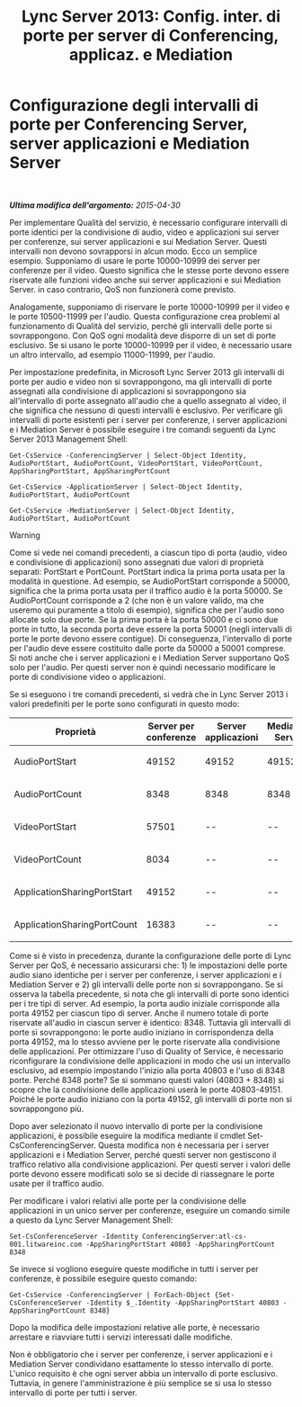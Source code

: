 ﻿---
title: "Lync Server 2013: Config. inter. di porte per server di Conferencing, applicaz. e Mediation"
TOCTitle: "Lync Server 2013: Config. inter. di porte per server di Conferencing, applicaz. e Mediation"
ms:assetid: 4d6eaa5d-0127-453f-be6a-e55384772d83
ms:mtpsurl: https://technet.microsoft.com/it-it/library/JJ204872(v=OCS.15)
ms:contentKeyID: 49300486
ms.date: 08/24/2015
mtps_version: v=OCS.15
ms.translationtype: HT
---

# Configurazione degli intervalli di porte per Conferencing Server, server applicazioni e Mediation Server

 

_**Ultima modifica dell'argomento:** 2015-04-30_

Per implementare Qualità del servizio, è necessario configurare intervalli di porte identici per la condivisione di audio, video e applicazioni sui server per conferenze, sui server applicazioni e sui Mediation Server. Questi intervalli non devono sovrapporsi in alcun modo. Ecco un semplice esempio. Supponiamo di usare le porte 10000-10999 dei server per conferenze per il video. Questo significa che le stesse porte devono essere riservate alle funzioni video anche sui server applicazioni e sui Mediation Server. in caso contrario, QoS non funzionerà come previsto.

Analogamente, supponiamo di riservare le porte 10000-10999 per il video e le porte 10500-11999 per l'audio. Questa configurazione crea problemi al funzionamento di Qualità del servizio, perché gli intervalli delle porte si sovrappongono. Con QoS ogni modalità deve disporre di un set di porte esclusivo. Se si usano le porte 10000-10999 per il video, è necessario usare un altro intervallo, ad esempio 11000-11999, per l'audio.

Per impostazione predefinita, in Microsoft Lync Server 2013 gli intervalli di porte per audio e video non si sovrappongono, ma gli intervalli di porte assegnati alla condivisione di applicazioni si sovrappongono sia all'intervallo di porte assegnato all'audio che a quello assegnato al video, il che significa che nessuno di questi intervalli è esclusivo. Per verificare gli intervalli di porte esistenti per i server per conferenze, i server applicazioni e i Mediation Server è possibile eseguire i tre comandi seguenti da Lync Server 2013 Management Shell:

    Get-CsService -ConferencingServer | Select-Object Identity, AudioPortStart, AudioPortCount, VideoPortStart, VideoPortCount, AppSharingPortStart, AppSharingPortCount
    
    Get-CsService -ApplicationServer | Select-Object Identity, AudioPortStart, AudioPortCount
    
    Get-CsService -MediationServer | Select-Object Identity, AudioPortStart, AudioPortCount


> [!WARNING]
> Come si vede nei comandi precedenti, a ciascun tipo di porta (audio, video e condivisione di applicazioni) sono assegnati due valori di proprietà separati: PortStart e PortCount. PortStart indica la prima porta usata per la modalità in questione. Ad esempio, se AudioPortStart corrisponde a 50000, significa che la prima porta usata per il traffico audio è la porta 50000. Se AudioPortCount corrisponde a 2 (che non è un valore valido, ma che useremo qui puramente a titolo di esempio), significa che per l'audio sono allocate solo due porte. Se la prima porta è la porta 50000 e ci sono due porte in tutto, la seconda porta deve essere la porta 50001 (negli intervalli di porte le porte devono essere contigue). Di conseguenza, l'intervallo di porte per l'audio deve essere costituito dalle porte da 50000 a 50001 comprese.<BR>Si noti anche che i server applicazioni e i Mediation Server supportano QoS solo per l'audio. Per questi server non è quindi necessario modificare le porte di condivisione video o applicazioni.



Se si eseguono i tre comandi precedenti, si vedrà che in Lync Server 2013 i valori predefiniti per le porte sono configurati in questo modo:


<table>
<colgroup>
<col style="width: 25%" />
<col style="width: 25%" />
<col style="width: 25%" />
<col style="width: 25%" />
</colgroup>
<thead>
<tr class="header">
<th>Proprietà</th>
<th>Server per conferenze</th>
<th>Server applicazioni</th>
<th>Mediation Server</th>
</tr>
</thead>
<tbody>
<tr class="odd">
<td><p>AudioPortStart</p></td>
<td><p>49152</p></td>
<td><p>49152</p></td>
<td><p>49152</p></td>
</tr>
<tr class="even">
<td><p>AudioPortCount</p></td>
<td><p>8348</p></td>
<td><p>8348</p></td>
<td><p>8348</p></td>
</tr>
<tr class="odd">
<td><p>VideoPortStart</p></td>
<td><p>57501</p></td>
<td><p>--</p></td>
<td><p>--</p></td>
</tr>
<tr class="even">
<td><p>VideoPortCount</p></td>
<td><p>8034</p></td>
<td><p>--</p></td>
<td><p>--</p></td>
</tr>
<tr class="odd">
<td><p>ApplicationSharingPortStart</p></td>
<td><p>49152</p></td>
<td><p>--</p></td>
<td><p>--</p></td>
</tr>
<tr class="even">
<td><p>ApplicationSharingPortCount</p></td>
<td><p>16383</p></td>
<td><p>--</p></td>
<td><p>--</p></td>
</tr>
</tbody>
</table>


Come si è visto in precedenza, durante la configurazione delle porte di Lync Server per QoS, è necessario assicurarsi che: 1) le impostazioni delle porte audio siano identiche per i server per conferenze, i server applicazioni e i Mediation Server e 2) gli intervalli delle porte non si sovrappongano. Se si osserva la tabella precedente, si nota che gli intervalli di porte sono identici per i tre tipi di server. Ad esempio, la porta audio iniziale corrisponde alla porta 49152 per ciascun tipo di server. Anche il numero totale di porte riservate all'audio in ciascun server è identico: 8348. Tuttavia gli intervalli di porte si sovrappongono: le porte audio iniziano in corrispondenza della porta 49152, ma lo stesso avviene per le porte riservate alla condivisione delle applicazioni. Per ottimizzare l'uso di Quality of Service, è necessario riconfigurare la condivisione delle applicazioni in modo che usi un intervallo esclusivo, ad esempio impostando l'inizio alla porta 40803 e l'uso di 8348 porte. Perché 8348 porte? Se si sommano questi valori (40803 + 8348) si scopre che la condivisione delle applicazioni userà le porte 40803-49151. Poiché le porte audio iniziano con la porta 49152, gli intervalli di porte non si sovrappongono più.

Dopo aver selezionato il nuovo intervallo di porte per la condivisione applicazioni, è possibile eseguire la modifica mediante il cmdlet Set-CsConferencingServer. Questa modifica non è necessaria per i server applicazioni e i Mediation Server, perché questi server non gestiscono il traffico relativo alla condivisione applicazioni. Per questi server i valori delle porte devono essere modificati solo se si decide di riassegnare le porte usate per il traffico audio.

Per modificare i valori relativi alle porte per la condivisione delle applicazioni in un unico server per conferenze, eseguire un comando simile a questo da Lync Server Management Shell:

    Set-CsConferenceServer -Identity ConferencingServer:atl-cs-001.litwareinc.com -AppSharingPortStart 40803 -AppSharingPortCount 8348

Se invece si vogliono eseguire queste modifiche in tutti i server per conferenze, è possibile eseguire questo comando:

    Get-CsService -ConferencingServer | ForEach-Object {Set-CsConferenceServer -Identity $_.Identity -AppSharingPortStart 40803 -AppSharingPortCount 8348}

Dopo la modifica delle impostazioni relative alle porte, è necessario arrestare e riavviare tutti i servizi interessati dalle modifiche.

Non è obbligatorio che i server per conferenze, i server applicazioni e i Mediation Server condividano esattamente lo stesso intervallo di porte. L'unico requisito è che ogni server abbia un intervallo di porte esclusivo. Tuttavia, in genere l'amministrazione è più semplice se si usa lo stesso intervallo di porte per tutti i server.

